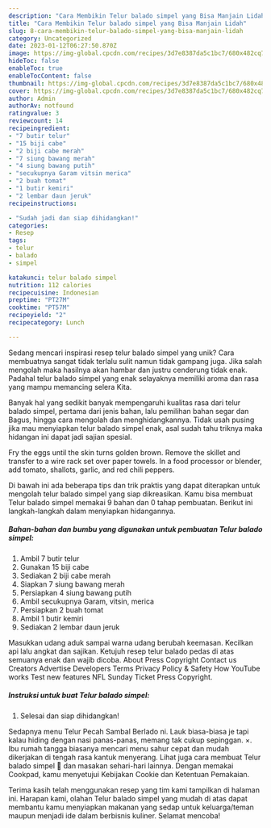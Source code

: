 ```yaml
---
description: "Cara Membikin Telur balado simpel yang Bisa Manjain Lidah"
title: "Cara Membikin Telur balado simpel yang Bisa Manjain Lidah"
slug: 8-cara-membikin-telur-balado-simpel-yang-bisa-manjain-lidah
category: Uncategorized
date: 2023-01-12T06:27:50.870Z
image: https://img-global.cpcdn.com/recipes/3d7e8387da5c1bc7/680x482cq70/telur-balado-simpel-foto-resep-utama.jpg
hideToc: false
enableToc: true
enableTocContent: false
thumbnail: https://img-global.cpcdn.com/recipes/3d7e8387da5c1bc7/680x482cq70/telur-balado-simpel-foto-resep-utama.jpg
cover: https://img-global.cpcdn.com/recipes/3d7e8387da5c1bc7/680x482cq70/telur-balado-simpel-foto-resep-utama.jpg
author: Admin
authorAv: notfound
ratingvalue: 3
reviewcount: 14
recipeingredient:
- "7 butir telur"
- "15 biji cabe"
- "2 biji cabe merah"
- "7 siung bawang merah"
- "4 siung bawang putih"
- "secukupnya Garam vitsin merica"
- "2 buah tomat"
- "1 butir kemiri"
- "2 lembar daun jeruk"
recipeinstructions:

- "Sudah jadi dan siap dihidangkan!"
categories:
- Resep
tags:
- telur
- balado
- simpel

katakunci: telur balado simpel 
nutrition: 112 calories
recipecuisine: Indonesian
preptime: "PT27M"
cooktime: "PT57M"
recipeyield: "2"
recipecategory: Lunch

---
```





Sedang mencari inspirasi resep telur balado simpel yang unik? Cara membuatnya sangat tidak terlalu sulit namun tidak gampang juga. Jika salah mengolah maka hasilnya akan hambar dan justru cenderung tidak enak. Padahal telur balado simpel yang enak selayaknya memiliki aroma dan rasa yang mampu memancing selera Kita.





Banyak hal yang sedikit banyak mempengaruhi kualitas rasa dari telur balado simpel, pertama dari jenis bahan, lalu pemilihan bahan segar dan Bagus, hingga cara mengolah dan menghidangkannya. Tidak usah pusing jika mau menyiapkan telur balado simpel enak,      asal sudah tahu triknya maka hidangan ini dapat jadi sajian spesial.














Fry the eggs until the skin turns golden brown. Remove the skillet and transfer to a wire rack set over paper towels. In a food processor or blender, add tomato, shallots, garlic, and red chili peppers.






Di bawah ini ada beberapa tips dan trik praktis yang dapat diterapkan untuk mengolah telur balado simpel yang siap dikreasikan. Kamu bisa membuat Telur balado simpel memakai 9 bahan dan 0 tahap pembuatan. Berikut ini langkah-langkah dalam menyiapkan hidangannya.

<!--inarticleads1-->

##### Bahan-bahan dan bumbu yang digunakan untuk pembuatan Telur balado simpel:

1. Ambil 7 butir telur
1. Gunakan 15 biji cabe
1. Sediakan 2 biji cabe merah
1. Siapkan 7 siung bawang merah
1. Persiapkan 4 siung bawang putih
1. Ambil secukupnya Garam, vitsin, merica
1. Persiapkan 2 buah tomat
1. Ambil 1 butir kemiri
1. Sediakan 2 lembar daun jeruk


Masukkan udang aduk sampai warna udang berubah keemasan. Kecilkan api lalu angkat dan sajikan. Ketujuh resep telur balado pedas di atas semuanya enak dan wajib dicoba. About Press Copyright Contact us Creators Advertise Developers Terms Privacy Policy &amp; Safety How YouTube works Test new features NFL Sunday Ticket Press Copyright. 

<!--inarticleads2-->

##### Instruksi untuk buat Telur balado simpel:


1. Selesai dan siap dihidangkan!

Sedapnya menu Telur Pecah Sambal Berlado ni. Lauk biasa-biasa je tapi kalau hiding dengan nasi panas-panas, memang tak cukup sepinggan. ×. Ibu rumah tangga biasanya mencari menu sahur cepat dan mudah dikerjakan di tengah rasa kantuk menyerang. Lihat juga cara membuat Telur balado simpel 🤤 dan masakan sehari-hari lainnya. Dengan memakai Cookpad, kamu menyetujui Kebijakan Cookie dan Ketentuan Pemakaian. 

Terima kasih telah menggunakan resep yang tim kami tampilkan di halaman ini. Harapan kami, olahan Telur balado simpel yang mudah di atas dapat membantu kamu menyiapkan makanan yang sedap untuk keluarga/teman maupun menjadi ide dalam berbisnis kuliner. Selamat mencoba!
